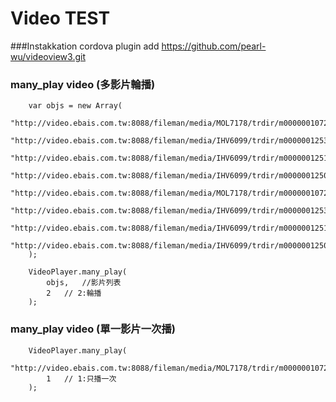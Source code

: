 # Video TEST

###Instakkation
        cordova plugin add https://github.com/pearl-wu/videoview3.git

### many_play video (多影片輪播)

        var objs = new Array(
			"http://video.ebais.com.tw:8088/fileman/media/MOL7178/trdir/m000000107207200480",
			"http://video.ebais.com.tw:8088/fileman/media/IHV6099/trdir/m000000125312800720",
			"http://video.ebais.com.tw:8088/fileman/media/IHV6099/trdir/m000000125112800720",
			"http://video.ebais.com.tw:8088/fileman/media/IHV6099/trdir/m000000125012800720",
			"http://video.ebais.com.tw:8088/fileman/media/MOL7178/trdir/m000000107207200480",
			"http://video.ebais.com.tw:8088/fileman/media/IHV6099/trdir/m000000125312800720",
			"http://video.ebais.com.tw:8088/fileman/media/IHV6099/trdir/m000000125112800720",
			"http://video.ebais.com.tw:8088/fileman/media/IHV6099/trdir/m000000125012800720"
		);
		
		VideoPlayer.many_play(
			objs,	//影片列表
			2	// 2:輪播
		);
### many_play video (單一影片一次播)

		VideoPlayer.many_play(
			"http://video.ebais.com.tw:8088/fileman/media/MOL7178/trdir/m000000107207200480",
			1	// 1:只播一次
		);
        

